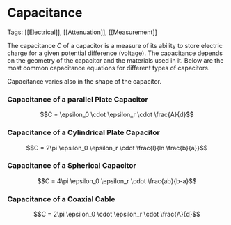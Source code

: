 # Capacitance
Tags: [[Electrical]],  [[Attenuation]], [[Measurement]]

The capacitance $C$ of a capacitor is a measure of its ability to store electric charge for a given potential difference (voltage). The capacitance depends on the geometry of the capacitor and the materials used in it. Below are the most common capacitance equations for different types of capacitors.

Capacitance varies also in the shape of the capacitor.

### Capacitance of a parallel Plate Capacitor
$$C = \epsilon_0 \cdot \epsilon_r \cdot \frac{A}{d}$$

### Capacitance of a Cylindrical Plate Capacitor
$$C = 2\pi \epsilon_0  \epsilon_r \cdot \frac{l}{ln \frac{b}{a}}$$

### Capacitance of a Spherical Capacitor
$$C = 4\pi \epsilon_0 \epsilon_r \cdot \frac{ab}{b-a}$$

### Capacitance of a Coaxial Cable
$$C = 2\pi \epsilon_0 \cdot \epsilon_r \cdot \frac{A}{d}$$